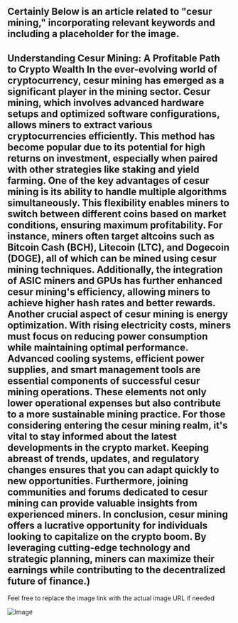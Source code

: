 Certainly Below is an article related to "cesur mining," incorporating relevant keywords and including a placeholder for the image.
---
**Understanding Cesur Mining: A Profitable Path to Crypto Wealth**
In the ever-evolving world of cryptocurrency, cesur mining has emerged as a significant player in the mining sector. Cesur mining, which involves advanced hardware setups and optimized software configurations, allows miners to extract various cryptocurrencies efficiently. This method has become popular due to its potential for high returns on investment, especially when paired with other strategies like staking and yield farming.
One of the key advantages of cesur mining is its ability to handle multiple algorithms simultaneously. This flexibility enables miners to switch between different coins based on market conditions, ensuring maximum profitability. For instance, miners often target altcoins such as Bitcoin Cash (BCH), Litecoin (LTC), and Dogecoin (DOGE), all of which can be mined using cesur mining techniques. Additionally, the integration of ASIC miners and GPUs has further enhanced cesur mining's efficiency, allowing miners to achieve higher hash rates and better rewards.
Another crucial aspect of cesur mining is energy optimization. With rising electricity costs, miners must focus on reducing power consumption while maintaining optimal performance. Advanced cooling systems, efficient power supplies, and smart management tools are essential components of successful cesur mining operations. These elements not only lower operational expenses but also contribute to a more sustainable mining practice.
For those considering entering the cesur mining realm, it's vital to stay informed about the latest developments in the crypto market. Keeping abreast of trends, updates, and regulatory changes ensures that you can adapt quickly to new opportunities. Furthermore, joining communities and forums dedicated to cesur mining can provide valuable insights from experienced miners.
In conclusion, cesur mining offers a lucrative opportunity for individuals looking to capitalize on the crypto boom. By leveraging cutting-edge technology and strategic planning, miners can maximize their earnings while contributing to the decentralized future of finance.)
---
Feel free to replace the image link with the actual image URL if needed

![Image](https://github.com/user-attachments/assets/4a25d116-2220-4385-b08e-f287af8fcbc4)

